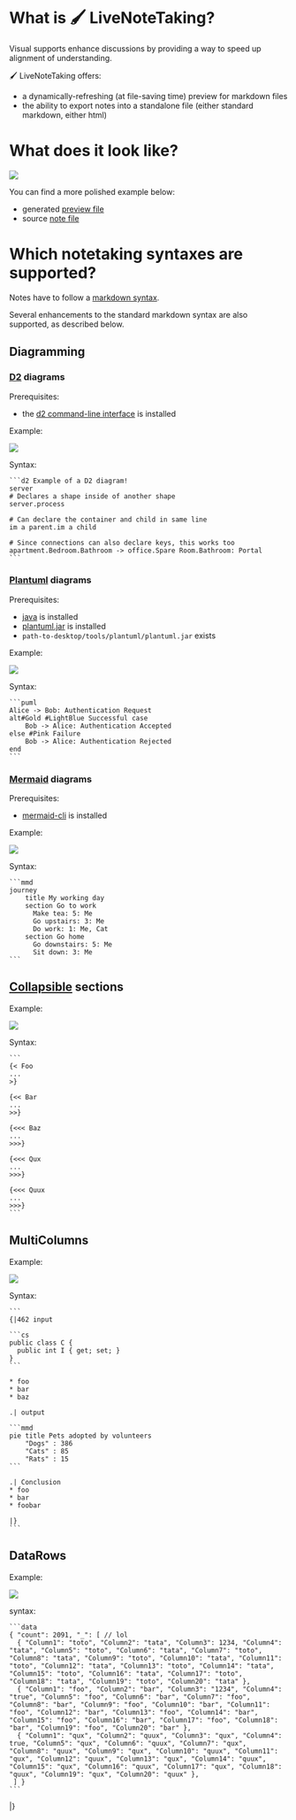 # What is 🖌️ LiveNoteTaking?

Visual supports enhance discussions by providing a way to speed up alignment of understanding.

🖌️ LiveNoteTaking offers:
* a dynamically-refreshing (at file-saving time) preview for markdown files
* the ability to export notes into a standalone file (either standard markdown, either html)


# What does it look like?

![](media/demo.gif)

You can find a more polished example below:
* generated [preview file](https://htmlpreview.github.io/?https://github.com/Melandel/LiveNoteTaking/blob/main/example_preview.html)
* source [note file](https://raw.githubusercontent.com/Melandel/LiveNoteTaking/main/example.md)

# Which notetaking syntaxes are supported?
Notes have to follow a [markdown syntax](https://www.markdownguide.org/basic-syntax/).

Several enhancements to the standard markdown syntax are also supported, as described below.

## Diagramming
### [D2](https://d2lang.com/tour/intro/) diagrams

Prerequisites:
* the [d2 command-line interface](https://d2lang.com/releases/intro) is installed

Example:

![](media/d2-example.svg)

Syntax:

    ```d2 Example of a D2 diagram!
    server
    # Declares a shape inside of another shape
    server.process
    
    # Can declare the container and child in same line
    im a parent.im a child
    
    # Since connections can also declare keys, this works too
    apartment.Bedroom.Bathroom -> office.Spare Room.Bathroom: Portal
    ```
### [Plantuml](https://plantuml.com) diagrams
Prerequisites:
* [java](https://www.java.com) is installed
* [plantuml.jar](https://plantuml.com/download) is installed
* `path-to-desktop/tools/plantuml/plantuml.jar` exists

Example:

![](media/plantuml-example.svg)

Syntax:

    ```puml
    Alice -> Bob: Authentication Request
    alt#Gold #LightBlue Successful case
        Bob -> Alice: Authentication Accepted
    else #Pink Failure
        Bob -> Alice: Authentication Rejected
    end
    ```
### [Mermaid](https://mermaid.js.org/intro/) diagrams
Prerequisites:
* [mermaid-cli](https://github.com/mermaid-js/mermaid-cli?tab=readme-ov-file#mermaid-cli) is installed

Example:

![](media/mermaid-example.svg)

Syntax:

    ```mmd
    journey
        title My working day
        section Go to work
          Make tea: 5: Me
          Go upstairs: 3: Me
          Do work: 1: Me, Cat
        section Go home
          Go downstairs: 5: Me
          Sit down: 3: Me
    ```

## [Collapsible](https://developer.mozilla.org/en-US/docs/Web/HTML/Element/details) sections

Example:

![](media/collapsible-sections-example.gif)

Syntax:

    ```
    {< Foo
    ...
    >}

    {<< Bar
    ...
    >>}

    {<<< Baz
    ...
    >>>}

    {<<< Qux
    ...
    >>>}

    {<<< Quux
    ...
    >>>}
    ```

## MultiColumns

Example:

![](media/multicolumns-example.png)

Syntax:

    ```
    {|462 input
    
    ```cs
    public class C {
      public int I { get; set; }
    }
    ```
    
    * foo
    * bar
    * baz
    
    .| output
    
    ```mmd
    pie title Pets adopted by volunteers
        "Dogs" : 386
        "Cats" : 85
        "Rats" : 15
    ```
    
    .| Conclusion
    * foo
    * bar
    * foobar
    
    |}
    ```

## DataRows

Example:

![](media/datarows-example.png)

syntax:

    ```data
    { "count": 2091, "_": [ // lol
      { "Column1": "toto", "Column2": "tata", "Column3": 1234, "Column4": "tata", "Column5": "toto", "Column6": "tata", "Column7": "toto", "Column8": "tata", "Column9": "toto", "Column10": "tata", "Column11": "toto", "Column12": "tata", "Column13": "toto", "Column14": "tata", "Column15": "toto", "Column16": "tata", "Column17": "toto", "Column18": "tata", "Column19": "toto", "Column20": "tata" },
      { "Column1": "foo", "Column2": "bar", "Column3": "1234", "Column4": "true", "Column5": "foo", "Column6": "bar", "Column7": "foo", "Column8": "bar", "Column9": "foo", "Column10": "bar", "Column11": "foo", "Column12": "bar", "Column13": "foo", "Column14": "bar", "Column15": "foo", "Column16": "bar", "Column17": "foo", "Column18": "bar", "Column19": "foo", "Column20": "bar" },
      { "Column1": "qux", "Column2": "quux", "Column3": "qux", "Column4": true, "Column5": "qux", "Column6": "quux", "Column7": "qux", "Column8": "quux", "Column9": "qux", "Column10": "quux", "Column11": "qux", "Column12": "quux", "Column13": "qux", "Column14": "quux", "Column15": "qux", "Column16": "quux", "Column17": "qux", "Column18": "quux", "Column19": "qux", "Column20": "quux" },
     ] }
    ```

|}
